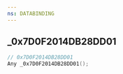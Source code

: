```yaml
---
ns: DATABINDING
---
```

## _0x7D0F2014DB28DD01

```c
// 0x7D0F2014DB28DD01
Any _0x7D0F2014DB28DD01();
```

